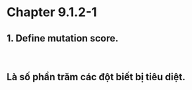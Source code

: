 # Chapter 9.1.2-1
## 1. Define mutation score.

</br>

## Là số phần trăm các đột biết bị tiêu diệt.
